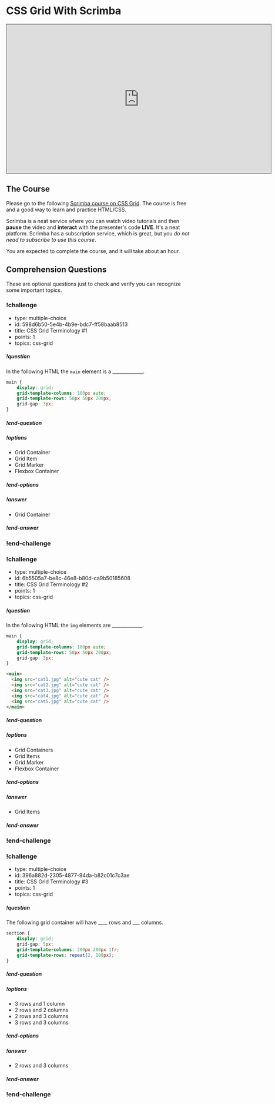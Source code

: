# CSS Grid With Scrimba

<iframe src="https://adaacademy.hosted.panopto.com/Panopto/Pages/Embed.aspx?id=275fa395-3957-4b59-8c03-ac4f000e8569&autoplay=false&offerviewer=true&showtitle=true&showbrand=false&start=0&interactivity=all" height="405" width="720" style="border: 1px solid #464646;" allowfullscreen allow="autoplay"></iframe>

## The Course

Please go to the following [Scrimba course on CSS Grid](https://scrimba.com/learn/R8PTE).  The course is free and a good way to learn and practice HTML/CSS.

Scrimba is a neat service where you can watch video tutorials and then **pause** the video and **interact** with the presenter's code **LIVE**.  It's a neat platform.  Scrimba has a subscription service, which is great, but you _do not nead to subscribe to use this course_.

You are expected to complete the course, and it will take about an hour.

## Comprehension Questions

These are optional questions just to check and verify you can recognize some important topics.

<!-- >>>>>>>>>>>>>>>>>>>>>> BEGIN CHALLENGE >>>>>>>>>>>>>>>>>>>>>> -->
<!-- Replace everything in square brackets [] and remove brackets  -->

### !challenge

* type: multiple-choice
* id: 598d6b50-5e4b-4b9e-bdc7-ff58baab8513
* title: CSS Grid Terminology #1
* points: 1
* topics: css-grid

##### !question

In the following HTML the `main` element is a _____________.

```css
main {
    display: grid;
    grid-template-columns: 100px auto;
    grid-template-rows: 50px 50px 200px;
    grid-gap: 3px;
}
```

##### !end-question

##### !options

* Grid Container
* Grid Item
* Grid Marker
* Flexbox Container

##### !end-options

##### !answer

* Grid Container

##### !end-answer

<!-- other optional sections -->
<!-- !hint - !end-hint (markdown, users can see after a failed attempt) -->
<!-- !rubric - !end-rubric (markdown, instructors can see while scoring a checkpoint) -->
<!-- !explanation - !end-explanation (markdown, students can see after answering correctly) -->

### !end-challenge

<!-- ======================= END CHALLENGE ======================= -->

<!-- >>>>>>>>>>>>>>>>>>>>>> BEGIN CHALLENGE >>>>>>>>>>>>>>>>>>>>>> -->
<!-- Replace everything in square brackets [] and remove brackets  -->

### !challenge

* type: multiple-choice
* id: 6b5505a7-be8c-46e8-b80d-ca9b50185608
* title: CSS Grid Terminology #2
* points: 1
* topics: css-grid

##### !question

In the following HTML the `img` elements are _____________.

```css
main {
    display: grid;
    grid-template-columns: 100px auto;
    grid-template-rows: 50px 50px 200px;
    grid-gap: 3px;
}
```

```html
<main>
  <img src="cat1.jpg" alt="cute cat" />
  <img src="cat2.jpg" alt="cute cat" />
  <img src="cat3.jpg" alt="cute cat" />
  <img src="cat4.jpg" alt="cute cat" />
  <img src="cat5.jpg" alt="cute cat" />
</main>
```

##### !end-question

##### !options

* Grid Containers
* Grid Items
* Grid Marker
* Flexbox Container

##### !end-options

##### !answer

* Grid Items

##### !end-answer

<!-- other optional sections -->
<!-- !hint - !end-hint (markdown, users can see after a failed attempt) -->
<!-- !rubric - !end-rubric (markdown, instructors can see while scoring a checkpoint) -->
<!-- !explanation - !end-explanation (markdown, students can see after answering correctly) -->

### !end-challenge

<!-- ======================= END CHALLENGE ======================= -->



<!-- >>>>>>>>>>>>>>>>>>>>>> BEGIN CHALLENGE >>>>>>>>>>>>>>>>>>>>>> -->
<!-- Replace everything in square brackets [] and remove brackets  -->

### !challenge

* type: multiple-choice
* id: 396a882d-2305-4877-94da-b82c01c7c3ae
* title: CSS Grid Terminology #3
* points: 1
* topics: css-grid

##### !question

The following grid container will have ____ rows and ___ columns.

```css
section {
    display: grid;
    grid-gap: 5px;
    grid-template-columns: 200px 200px 1fr;
    grid-template-rows: repeat(2, 100px);
}
```

##### !end-question

##### !options

* 3 rows and 1 column
* 2 rows and 2 columns
* 2 rows and 3 columns
* 3 rows and 3 columns

##### !end-options

##### !answer

* 2 rows and 3 columns

##### !end-answer

<!-- other optional sections -->
<!-- !hint - !end-hint (markdown, users can see after a failed attempt) -->
<!-- !rubric - !end-rubric (markdown, instructors can see while scoring a checkpoint) -->
<!-- !explanation - !end-explanation (markdown, students can see after answering correctly) -->

### !end-challenge

<!-- ======================= END CHALLENGE ======================= -->
